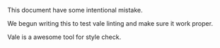 This document have some intentional mistake.

We begun writing this to test vale linting and make sure it work proper.

Vale is a awesome tool for style check.
